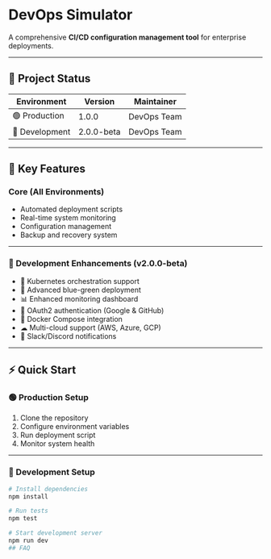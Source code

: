 # DevOps Simulator

A comprehensive **CI/CD configuration management tool** for enterprise deployments.

---

## 🧭 Project Status

| Environment | Version | Maintainer  |
|--------------|----------|-------------|
| 🟢 Production | 1.0.0 | DevOps Team |
| 🧪 Development | 2.0.0-beta | DevOps Team |

---

## 🚀 Key Features

### Core (All Environments)
- Automated deployment scripts  
- Real-time system monitoring  
- Configuration management  
- Backup and recovery system  

---

### 🧩 Development Enhancements (v2.0.0-beta)
- 🚀 Kubernetes orchestration support  
- 🔄 Advanced blue-green deployment  
- 📊 Enhanced monitoring dashboard  
- 🔐 OAuth2 authentication (Google & GitHub)  
- 🐳 Docker Compose integration  
- ☁ Multi-cloud support (AWS, Azure, GCP)  
- 🔔 Slack/Discord notifications  

---

## ⚡ Quick Start

### 🟢 Production Setup
1. Clone the repository  
2. Configure environment variables  
3. Run deployment script  
4. Monitor system health  

---

### 🧪 Development Setup
```bash
# Install dependencies
npm install

# Run tests
npm test

# Start development server
npm run dev
## FAQ
